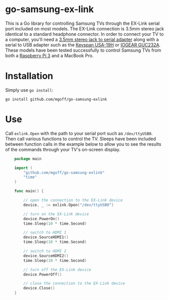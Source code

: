 # go-samsung-ex-link
This is a Go library for controlling Samsung TVs through the EX-Link serial port included on most models. The EX-Link connection is 3.5mm stereo jack identical to a standard headphone connector. In order to connect your TV to a computer, you'll need a [3.5mm stereo jack to serial adapter](http://amzn.to/2kbBTj5) along with a serial to USB adapter such as the [Keyspan USA-19H](http://amzn.to/2kqXvGI) or [IOGEAR GUC232A](http://amzn.to/2kCpGVB). These models have been tested successfully to control Samsung TVs from both a [Raspberry Pi 3](http://amzn.to/2l6O66m) and a MacBook Pro.

Installation
============

Simply use `go install`:

    go install github.com/mgoff/go-samsung-exlink

Use
===

Call `exlink.Open` with the path to your serial port such as `/dev/ttyUSB0`. Then call various functions to control the TV. Sleeps have been included between function calls in the example below to allow you to see the results of the commands through your TV's on-screen display.

````go
	package main

	import (
		"github.com/mgoff/go-samsung-exlink"
		"time"
	)

	func main() {

		// open the connection to the EX-Link device
		device, _ := exlink.Open("/dev/ttyUSB0")

		// turn on the EX-Link device
		device.PowerOn()
		time.Sleep(10 * time.Second)

		// switch to HDMI 1
		device.SourceHDMI1()
		time.Sleep(10 * time.Second)

		// switch to HDMI 2
		device.SourceHDMI2()
		time.Sleep(10 * time.Second)

		// turn off the EX-Link device
		device.PowerOff()

		// close the connection to the EX-Link device
		device.Close()
	}
````
